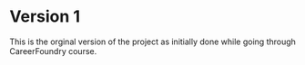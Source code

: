 # Version 1
This is the orginal version of the project as initially done while going through CareerFoundry course.
